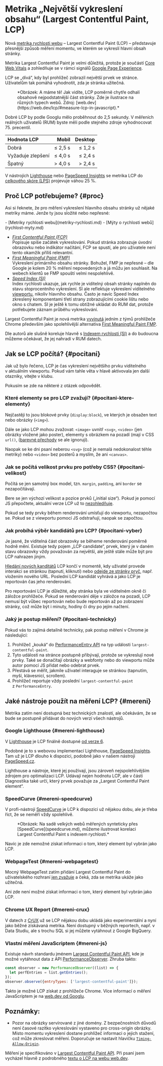 # Metrika „Největší vykreslení obsahu“ (Largest Contentful Paint, LCP)

Nová [metrika rychlosti webu](metriky-rychlosti.md) – Largest Contentful Paint (LCP) – představuje přesnější způsob měření momentu, ve kterém se vykreslí hlavní obsah stránky.

Metrika Largest Contentful Paint je velmi důležitá, protože je součástí [Core Web Vitals](web-vitals.md) a zohledňuje se v rámci signálů [Google Page Experience](google-page-experience.md).

LCP se „dívá“, kdy byl prohlížeč zobrazil největší prvek ve stránce. Uživatelům tak pomáhá vyhodnotit, zda je stránka užitečná.

<figure>
<img src="../dist/images/original/metrika-lcp-weby.png" alt="">
<figcaption markdown="1">
*Obrázek: A máme tě! Jak vidíte, LCP poměrně chytře odhalí obsahově nejpodstatnější část stránky. Zde je ilustrace na různých typech webů. Zdroj: [web.dev](https://web.dev/lcp/#measure-lcp-in-javascript).*
</figcaption>
</figure>

Dobré LCP by podle Googlu mělo proběhnout do 2,5 sekundy. V měřeních reálných uživatelů (RUM) byste měli podle stejného zdroje vyhodnocovat 75. precentil.

<div class="rwd-scrollable f-6"  markdown="1">

| Hodnota LCP        |  Mobil   |  Desktop  |
|:-------------------|---------:|----------:|
| Dobrá              |  ≤ 2,5 s |  ≤  1,2 s |
| Vyžaduje zlepšení  |  ≤ 4,0 s |  ≤  2,4 s |
| Špatný             |  > 4,0 s |  >  2,4 s |

</div>

V nástrojích [Lighthouse](lighthouse.md) nebo [PageSpeed Insights](pagespeed-insights.md) se metrika LCP do [celkového skóre (LPS)](metrika-lps.md) projevuje váhou 25 %.

## Proč LCP potřebujeme? {#proc}

Asi si řeknete, že pro měření vykreslení hlavního obsahu stránky už nějaké metriky máme. Jenže ty jsou složité nebo nepřesné:

<div class="related" markdown="1">
- [Metriky rychlosti webu](metriky-rychlosti.md)
- [Mýty o rychlosti webů](rychlost-myty.md)
</div>

- *[First Contentful Paint (FCP)](metrika-fcp.md)*  
  Popisuje spíše začátek vykreslování. Pokud stránka zobrazuje úvodní obrazovku nebo indikátor načítání, FCP se spustí, ale pro uživatele není tento okamžik  příliš relevantní.
- *[First Meaningful Paint (FMP)](metrika-fmp.md)*  
  Vykreslení primárního obsahu stránky. Bohužel, FMP je nepřesné – dle Google je kolem 20 % měření nepovedených a já můžu jen souhlasit. Na webech klientů se FMP spouští velmi nespolehlivě.
- *[Speed Index (SI)](speedindex.md)*  
  Index rychlosti ukazuje, jak rychle je viditelný obsah stránky naplněn do stavu stoprocentního vykreslení. SI ale reflektuje vykreslení viditelného [viewportu](viewport.md), nikoliv hlavního obsahu. Často je navíc Speed Index zkreslený komponentami třetí strany zobrazujícími cookie lištu nebo okno s chatem. SI je ještě k tomu obtížné ukládat do RUM dat, protože potřebujete záznam průběhu vykreslování.

Largest Contentful Paint je nová metrika [vyvinutá](https://calendar.perfplanet.com/2019/developing-the-largest-contentful-paint-metric/) jedním z týmů prohlížeče Chrome především jako spolehlivější alternativa [First Meaningful Paint FMP](metrika-fmp.md).

Dle autorů ale slušně koreluje hlavně s [Indexem rychlosti (SI)](speedindex.md) a do budoucna můžeme očekávat, že jej nahradí v RUM datech.

## Jak se LCP počítá? {#pocitani}

Jak už bylo řečeno, LCP je čas vykreslení největšího prvku viditelného v aktuálním viewportu. Pokud vám tahle věta v hlavě aktivovala jen další otazníky, vítejte v klubu.

<!-- AdSnippet -->

Pokusím se zde na některé z otázek odpovědět.

### Které elementy se pro LCP zvažují? {#pocitani-ktere-elementy}

Nejčastěji to jsou blokové prvky (`display:block`), ve kterých je obsažen text nebo obrázky (`<img>`).

Dále se jako LCP mohou zvažovat: `<image>` uvnitř `<svg>`, `<video>` (jen obrázky vložené jako poster), elementy s obrázkem na pozadí (mají v CSS `url()`, ([barevné přechody](css3-gradients.md) se ale ignorují).

Naopak se ke dni psaní neberou `<svg>` (což je nemalá nedokonalost téhle metriky) nebo `<video>` bez posterů a myslím, že ani `<canvas>`.

### Jak se počítá velikost prvku pro potřeby CSS? {#pocitani-velikost}

Počítá se jen samotný box model, tzn. `margin`, `padding`, ani `border` se nezapočítávají.

Bere se jen výchozí velikost a pozice prvků („initial size“). Pokud je pomocí JS přepočtete, aktuální verze LCP už to [nezohledňuje](https://web.dev/lcp/#how-are-element-layout-and-size-changes-handled).

Pokud se tedy prvky během renderování umísťují do viewportu, nezapočtou se. Pokud se z viewportu pomocí JS odstraňují, naopak se  započtou.

### Jak probíhá výběr kandidátů pro LCP? {#pocitani-vyber}

Je jasné, že viditelná část obrazovky se běheme renderování poměrně hodně mění. Existuje tedy pojem „LCP candidate“, prvek, který je v daném stavu obrazovky vždy považován za největší, ale ještě stále může být pro LCP nahrazen jiným.

[Hledání nových kanditátů](https://web.dev/lcp/#when-is-largest-contentful-paint-reported) LCP končí v momentě, kdy uživatel provede interakci se stránkou (tapnutí, kliknutí) nebo [odejde ze stránky pryč](https://github.com/WICG/largest-contentful-paint#the-last-candidate), např. vložením nového URL. Poslední LCP kandidát vyhrává a jako LCP je reportován čas jeho renderování.

<!-- AdSnippet -->

Pro reportování LCP je důležité, aby stránka byla ve viditelném okně či záložce prohlížeče. Pokud se renderování děje v záložce na pozadí, LCP nemusí být vůbec reportován nebo bude reportován až po zobrazení stránky, což může být i minuty, hodiny či dny po jejím načtení.

### Jaký je postup měření? {#pocitani-technicky}

Pokud vás to zajímá detailně technicky, pak postup měření v Chrome je následující:

1. Prohlížeč „kouká“ do [PerformanceEntry API](https://developer.mozilla.org/en-US/docs/Web/API/PerformanceEntry) na typ události `largest-contentful-paint`.
2. Tyto události na stránce postupně přibývají, protože se vykreslují nové prvky. Také se donačítají obrázky a webfonty nebo do viewportu může autor pomocí JS přidat nebo odebrat prvek.
3. Přestává se měřit, jakmile uživatel interaguje se stránkou (tapnutím, myší, klávesnicí, scrollem).
4. Prohlížeč reportuje vždy poslední `largest-contentful-paint` z `PerformanceEntry`.

## Jaké nástroje použít na měření LCP? {#mereni}

Metrika zatím není dostupná bez technických znalostí, ale očekávám, že se bude se postupně přidávat do nových verzí všech nástrojů.

### Google Lighthouse {#mereni-lighthouse}

V [Lighthouse](lighthouse.md) je LCP finálně dostupné [od verze 6](https://www.vzhurudolu.cz/blog/172-lighthouse-6).

Podobné je to s webovou implementací Lighthouse, [PageSpeed Insights](pagespeed-insights.md). Tam už je LCP dlouho k dispozici, podobně jako v našem nástroji [PageSpeed.cz](https://pagespeed.cz/).

Lighthouse a nástroje, které jej používají, jsou zároveň nejspolehlivějším zdrojem pro optimalizaci LCP. Udávají nejen hodnotu LCP, ale v části Diagnostika také určí, který prvek považuje za „Largest Contentful Paint element“.

### SpeedCurve {#mereni-speedcurve}

V profi-nástroji [SpeedCurve](speedcurve.md) je LCP k dispozici už nějakou dobu, ale je třeba říct, že se neměří vždy spolehlivě.

<figure>
<img src="../dist/images/original/metrika-lcp-speedcurve.png" alt="">
<figcaption markdown="1">
*Obrázek: Na sadě velkých webů měřených synteticky přes [SpeedCurve](speedcurve.md), můžeme ilustrovat korelaci Largest Contentful Paint s indexem rychlosti.*
</figcaption>
</figure>

Navíc je zde nemožné získat informaci o tom, který element byl vybrán jako LCP.

### WebpageTest {#mereni-webpagetest}

Mocný WebpageTest zatím přidání Largest Contentful Paint do uživatelského rozhraní [jen zvažuje](https://github.com/WPO-Foundation/webpagetest/issues/1315) a čeká, zda se metrika ukáže jako užitečná.

Ani zde není možné získat informaci o tom, který element byl vybrán jako LCP.

### Chrome UX Report {#mereni-crux}

V datech z [CrUX](chrome-ux-report.md) už se LCP nějakou dobu ukládá jako experimentální a nyní jako běžné získávaná metrika. Není dostupný v běžných reportech, např. v Data Studiu, ale s trochu SQL si jej můžete vytáhnout z Google BigQuery.

### Vlastní měření JavaScriptem {#mereni-js}

Existuje návrh standardu jménem [Largest Contentful Paint API](https://wicg.github.io/largest-contentful-paint/), kde je možné vytáhnout data z API [PerformanceObserver](https://developer.mozilla.org/en-US/docs/Web/API/PerformanceObserver). Zhruba takto:

```js
const observer = new PerformanceObserver((list) => {
  let perfEntries = list.getEntries();
});
observer.observe({entryTypes: ['largest-contentful-paint']});
```

Takto je možné LCP získat z prohlížeče Chrome. Více informací o měření JavaScriptem je na [web.dev od Googlu](https://web.dev/lcp/#measure-lcp-in-javascript).

## Poznámky:

- Pozor na obrázky servírované z jiné domény. Z bezpečnostních důvodů není časové razítko vykreslování vystaveno pro cross-origin obrázky. Místo momentu vykreslení dostane prohlížeč informaci o jejich stažení, což může zkreslovat měření. Doporučuje se nastavit hlavičku [`Timing-Allow-Origin`](https://developer.mozilla.org/en-US/docs/Web/HTTP/Headers/Timing-Allow-Origin).

Měření je specifikováno v [Largest Contentful Paint API](https://wicg.github.io/largest-contentful-paint/). Při psaní jsem vycházel hlavně z podrobného [textu o LCP na webu web.dev](https://web.dev/lcp/).

<!-- AdSnippet -->
